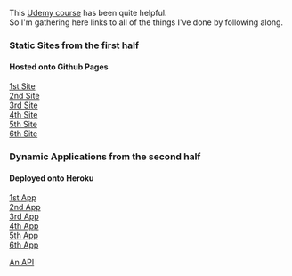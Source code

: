 This [Udemy course](https://www.udemy.com/course/the-complete-web-development-bootcamp/ 'The Complete 2020 Web Development Bootcamp | Udemy') has been quite helpful. <br>
So I'm gathering here links to all of the things I've done by following along.

### Static Sites from the first half
#### Hosted onto Github Pages
[1st Site](https://ny-sa.github.io/test-webdev/test-site-first 'test-site-first') <br>
[2nd Site](https://ny-sa.github.io/test-webdev/test-site-second 'test-site-second') <br>
[3rd Site](https://ny-sa.github.io/test-webdev/test-site-third 'test-site-third') <br>
[4th Site](https://ny-sa.github.io/test-webdev/test-site-fourth 'test-site-fourth') <br>
[5th Site](https://ny-sa.github.io/test-webdev/test-site-fifth 'test-site-fifth') <br>
[6th Site](https://ny-sa.github.io/test-webdev/test-site-sixth 'test-site-sixth') 

### Dynamic Applications from the second half
#### Deployed onto Heroku

[1st App](https://agile-fortress-86752.herokuapp.com 'test-app-first') <br>
[2nd App](https://warm-lake-13458.herokuapp.com 'test-app-second') <br>
[3rd App](https://fathomless-ridge-38994.herokuapp.com 'test-app-third') <br>
[4th App](https://safe-chamber-79215.herokuapp.com 'test-app-fourth') <br>
[5th App](https://arcane-cliffs-71369.herokuapp.com 'test-app-fifth') <br>
[6th App](https://pure-taiga-98190.herokuapp.com 'test-app-sixth')

[An API](https://aqueous-falls-45258.herokuapp.com/articles 'tested with an API client')